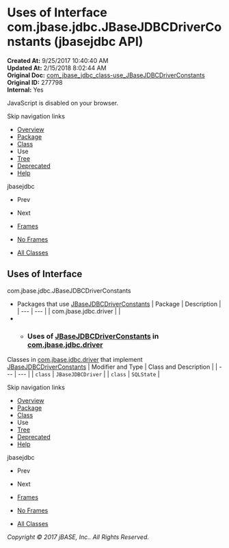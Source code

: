 # Uses of Interface com.jbase.jdbc.JBaseJDBCDriverConstants (jbasejdbc   API)

**Created At:** 9/25/2017 10:40:40 AM  
**Updated At:** 2/15/2018 8:02:44 AM  
**Original Doc:** [com_jbase_jdbc_class-use_JBaseJDBCDriverConstants](https://docs.jbase.com/39229-class-use/com_jbase_jdbc_class-use_JBaseJDBCDriverConstants)  
**Original ID:** 277798  
**Internal:** Yes  

<!--<br>    try {<br>        if (location.href.indexOf('is-external=true') == -1) {<br>            parent.document.title="Uses of Interface com.jbase.jdbc.JBaseJDBCDriverConstants (jbasejdbc   API)";<br>        }<br>    }<br>    catch(err) {<br>    }<br>//-->
JavaScript is disabled on your browser.

Skip navigation links

- [Overview](../../../../overview-summary.html)
- [Package](./../../jbase-jdbc-api)
- [Class](./../../jbasejdbcdriverconstants-%28jbasejdbc---api%29 "interface in com.jbase.jdbc")
- Use
- [Tree](./../../com.jbase.jdbc-class-hierarchy-%28jbasejdbc---api%29)
- [Deprecated](../../../../deprecated-list.html)
- [Help](../../../../help-doc.html)


jbasejdbc <br>

- Prev
- Next


- [Frames](./.)
- [No Frames](./.)


- [All Classes](../../../../allclasses-noframe.html)


<!--<br>  allClassesLink = document.getElementById("allclasses\_navbar\_top");<br>  if(window==top) {<br>    allClassesLink.style.display = "block";<br>  }<br>  else {<br>    allClassesLink.style.display = "none";<br>  }<br>  //-->

## Uses of Interface
com.jbase.jdbc.JBaseJDBCDriverConstants

- Packages that use [JBaseJDBCDriverConstants](./../../jbasejdbcdriverconstants-%28jbasejdbc---api%29 "interface in com.jbase.jdbc") | Package | Description |
| --- | --- |
| com.jbase.jdbc.driver |   |
- - ### Uses of [JBaseJDBCDriverConstants](./../../jbasejdbcdriverconstants-%28jbasejdbc---api%29 "interface in com.jbase.jdbc") in [com.jbase.jdbc.driver](./../../driver/com.jbase.jdbc.driver-%28jbasejdbc---api%29)


Classes in [com.jbase.jdbc.driver](./../../driver/com.jbase.jdbc.driver-%28jbasejdbc---api%29) that implement [JBaseJDBCDriverConstants](./../../jbasejdbcdriverconstants-%28jbasejdbc---api%29 "interface in com.jbase.jdbc") | Modifier and Type | Class and Description |
| --- | --- |
| `class` | `JBaseJDBCDriver`  |
| `class` | `SQLState`  |

Skip navigation links

- [Overview](../../../../overview-summary.html)
- [Package](./../../jbase-jdbc-api)
- [Class](./../../jbasejdbcdriverconstants-%28jbasejdbc---api%29 "interface in com.jbase.jdbc")
- Use
- [Tree](./../../com.jbase.jdbc-class-hierarchy-%28jbasejdbc---api%29)
- [Deprecated](../../../../deprecated-list.html)
- [Help](../../../../help-doc.html)


jbasejdbc <br>

- Prev
- Next


- [Frames](./.)
- [No Frames](./.)


- [All Classes](../../../../allclasses-noframe.html)


<!--<br>  allClassesLink = document.getElementById("allclasses\_navbar\_bottom");<br>  if(window==top) {<br>    allClassesLink.style.display = "block";<br>  }<br>  else {<br>    allClassesLink.style.display = "none";<br>  }<br>  //-->

*Copyright © 2017 jBASE, Inc.. All Rights Reserved.*
